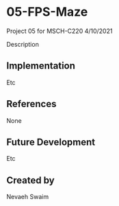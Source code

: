 # 05-FPS-Maze
Project 05 for MSCH-C220
4/10/2021

Description
## Implementation
Etc
## References
None
## Future Development
Etc
## Created by
Nevaeh Swaim
